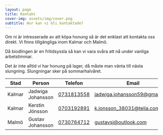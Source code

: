 ```yaml
---
layout: page
title: Kontakt
cover-img: assets/img/cover.png
subtitle: Hur kan vi bli kontaktade?
---
```


Om ni är intresserade av att köpa honung så är det enklast att kontakta oss direkt. Vi finns tillgängliga inom Kalmar och Malmö.

Då biodlingen är en fritidsyssla så kan vi vara svåra att nå under vanliga arbetstimmar.

Det är inte alltid vi har honung på lager, då måste man vänta till nästa slungning. Slungningar sker på sommarhalvåret.


| Stad   | Person            | Telefon                        | Email                                                                 |
|--------|-------------------|--------------------------------|-----------------------------------------------------------------------|
| Kalmar | Jadwiga Johansson | [0731813558](tel:+46731813558) | [jadwiga.johansson59@gmail.com](mailto:jadwiga.johansson59@gmail.com) |
| Kalmar | Kerstin Jönsson   | [0703192891](tel:+46703192891) | [k.jonsson_38031@telia.com](k.jonsson_38031@telia.com)                                         |
| Malmö  | Gustav Johansson  | [0730764712](tel:+46730764712) | [gustavsj@outlook.com](mailto:gustavsj@outlook.com)                   |

